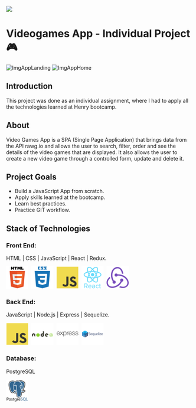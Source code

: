 <p align='left'>
    <img src='https://static.wixstatic.com/media/85087f_0d84cbeaeb824fca8f7ff18d7c9eaafd~mv2.png/v1/fill/w_160,h_30,al_c,q_85,usm_0.66_1.00_0.01/Logo_completo_Color_1PNG.webp' </img>
</p>

# Videogames App - Individual Project :video_game:

![ImgAppLanding](https://github.com/nicobalbi/PI-Videogames-main/blob/main/client/src/images/landingPrint.png)
![ImgAppHome](https://github.com/nicobalbi/PI-Videogames-main/blob/main/client/src/images/homePrint.png)

## Introduction

This project was done as an individual assignment, where I had to apply all the technologies learned at Henry bootcamp.

## About

Video Games App is a SPA (Single Page Application) that brings data from the API rawg.io and allows the user to search, filter, order and see the details of the video games that are displayed. It also allows the user to create a new video game through a controlled form, update and delete it.

## Project Goals

- Build a JavaScript App from scratch.
- Apply skills learned at the bootcamp.
- Learn best practices.
- Practice GIT workflow.

## Stack of Technologies

### Front End:
HTML | CSS | JavaScript | React | Redux.

<img src="https://github.com/devicons/devicon/blob/master/icons/html5/html5-original-wordmark.svg" title="HTML5" alt="HTML" width="60" height="60"/>&nbsp;
<img src="https://github.com/devicons/devicon/blob/master/icons/css3/css3-plain-wordmark.svg"  title="CSS3" alt="CSS" width="60" height="60"/>&nbsp;
<img src="https://github.com/devicons/devicon/blob/master/icons/javascript/javascript-original.svg" title="JavaScript" alt="JavaScript" width="60" height="60"/>&nbsp;
<img src="https://github.com/devicons/devicon/blob/master/icons/react/react-original-wordmark.svg" title="React" alt="React" width="60" height="60"/>&nbsp;
<img src="https://github.com/devicons/devicon/blob/master/icons/redux/redux-original.svg" title="Redux" alt="Redux " width="60" height="60"/>&nbsp;

### Back End:
JavaScript | Node.js | Express | Sequelize.

<img src="https://github.com/devicons/devicon/blob/master/icons/javascript/javascript-original.svg" title="JavaScript" alt="JavaScript" width="60" height="60"/>&nbsp;
<img src="https://github.com/devicons/devicon/blob/master/icons/nodejs/nodejs-original-wordmark.svg" title="NodeJS" alt="NodeJS" width="60" height="60"/>&nbsp;
<img src="https://github.com/devicons/devicon/blob/master/icons/express/express-original-wordmark.svg" title="Express" alt="Express" width="60" height="60"/>&nbsp;
<img src="https://github.com/devicons/devicon/blob/master/icons/sequelize/sequelize-original-wordmark.svg" title="Sequelize" alt="Sequelize" width="60" height="60"/>&nbsp;

### Database:
PostgreSQL

<img src="https://github.com/devicons/devicon/blob/master/icons/postgresql/postgresql-original-wordmark.svg" title="PostgreSQL" alt="PostgreSQL" width="60" height="60"/>&nbsp;
